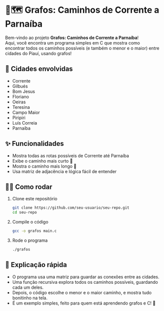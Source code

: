 # 🚗🗺️ Grafos: Caminhos de Corrente a Parnaíba

Bem-vindo ao projeto **Grafos: Caminhos de Corrente a Parnaíba**!  
Aqui, você encontra um programa simples em C que mostra como encontrar todos os caminhos possíveis (e também o menor e o maior) entre cidades do Piauí, usando grafos!

## 🌆 Cidades envolvidas

- Corrente
- Gilbués
- Bom Jesus
- Floriano
- Oeiras
- Teresina
- Campo Maior
- Piripiri
- Luís Correia
- Parnaíba

## ✨ Funcionalidades

- Mostra todas as rotas possíveis de Corrente até Parnaíba
- Exibe o caminho mais curto 🚀
- Mostra o caminho mais longo 🐢
- Usa matriz de adjacência e lógica fácil de entender 

## 🧑‍💻 Como rodar

1. Clone este repositório  
   ```bash
   git clone https://github.com/seu-usuario/seu-repo.git
   cd seu-repo
   ```
2. Compile o código  
   ```bash
   gcc -o grafos main.c
   ```
3. Rode o programa  
   ```bash
   ./grafos
   ```

## 📝 Explicação rápida

- O programa usa uma matriz para guardar as conexões entre as cidades.
- Uma função recursiva explora todos os caminhos possíveis, guardando cada um deles.
- Depois, o código escolhe o menor e o maior caminho, e mostra tudo bonitinho na tela.  
- É um exemplo simples, feito para quem está aprendendo grafos e C! 👶

